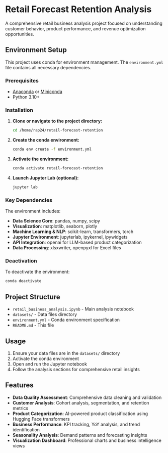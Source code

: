 # Retail Forecast Retention Analysis

A comprehensive retail business analysis project focused on understanding customer behavior, product performance, and revenue optimization opportunities.

## Environment Setup

This project uses conda for environment management. The `environment.yml` file contains all necessary dependencies.

### Prerequisites

- [Anaconda](https://www.anaconda.com/products/distribution) or [Miniconda](https://docs.conda.io/en/latest/miniconda.html)
- Python 3.10+

### Installation

1. **Clone or navigate to the project directory:**
   ```bash
   cd /home/rap24/retail-forecast-retention
   ```

2. **Create the conda environment:**
   ```bash
   conda env create -f environment.yml
   ```

3. **Activate the environment:**
   ```bash
   conda activate retail-forecast-retention
   ```

4. **Launch Jupyter Lab (optional):**
   ```bash
   jupyter lab
   ```

### Key Dependencies

The environment includes:

- **Data Science Core**: pandas, numpy, scipy
- **Visualization**: matplotlib, seaborn, plotly
- **Machine Learning & NLP**: scikit-learn, transformers, torch
- **Jupyter Environment**: jupyterlab, ipykernel, ipywidgets
- **API Integration**: openai for LLM-based product categorization
- **Data Processing**: xlsxwriter, openpyxl for Excel files

### Deactivation

To deactivate the environment:
```bash
conda deactivate
```

## Project Structure

- `retail_business_analysis.ipynb` - Main analysis notebook
- `datasets/` - Data files directory
- `environment.yml` - Conda environment specification
- `README.md` - This file

## Usage

1. Ensure your data files are in the `datasets/` directory
2. Activate the conda environment
3. Open and run the Jupyter notebook
4. Follow the analysis sections for comprehensive retail insights

## Features

- **Data Quality Assessment**: Comprehensive data cleaning and validation
- **Customer Analysis**: Cohort analysis, segmentation, and retention metrics  
- **Product Categorization**: AI-powered product classification using Hugging Face transformers
- **Business Performance**: KPI tracking, YoY analysis, and trend identification
- **Seasonality Analysis**: Demand patterns and forecasting insights
- **Visualization Dashboard**: Professional charts and business intelligence views
